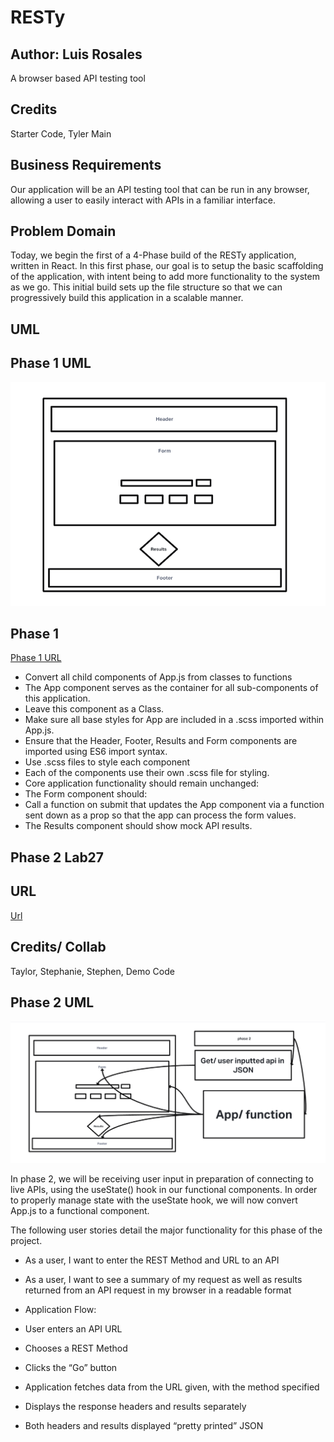 # RESTy

## Author: Luis Rosales

A browser based API testing tool

## Credits

Starter Code, Tyler Main

## Business Requirements

Our application will be an API testing tool that can be run in any browser, allowing a user to easily interact with APIs in a familiar interface.

## Problem Domain

Today, we begin the first of a 4-Phase build of the RESTy application, written in React. In this first phase, our goal is to setup the basic scaffolding of the application, with intent being to add more functionality to the system as we go. This initial build sets up the file structure so that we can progressively build this application in a scalable manner.

## UML

## Phase 1 UML

![UML](./public/uml-lab26.png)

## Phase 1

[Phase 1 URL](https://codesandbox.io/p/github/RosalesJr/resty/lab26?file=%2FREADME.md&workspace=%257B%2522activeFileId%2522%253A%2522cl9niyv5u0002lrigbcn72avx%2522%252C%2522openFiles%2522%253A%255B%255D%252C%2522sidebarPanel%2522%253A%2522EXPLORER%2522%252C%2522gitSidebarPanel%2522%253A%2522COMMIT%2522%252C%2522sidekickItems%2522%253A%255B%257B%2522type%2522%253A%2522PREVIEW%2522%252C%2522taskId%2522%253A%2522start%2522%252C%2522port%2522%253A3000%252C%2522key%2522%253A%2522cl9njaj3l007s356h3yzxjjhq%2522%252C%2522isMinimized%2522%253Afalse%257D%255D%257D)

- Convert all child components of App.js from classes to functions
- The App component serves as the container for all sub-components of this application.
- Leave this component as a Class.
- Make sure all base styles for App are included in a .scss imported within App.js.
- Ensure that the Header, Footer, Results and Form components are imported using ES6 import syntax.
- Use .scss files to style each component
- Each of the components use their own .scss file for styling.
- Core application functionality should remain unchanged:
- The Form component should:
- Call a function on submit that updates the App component via a function sent down as a prop so that the app can process the form values.
- The Results component should show mock API results.

## Phase 2 Lab27

## URL

[Url](https://codesandbox.io/p/github/RosalesJr/resty/phase2?file=%2FREADME.md&workspace=%257B%2522activeFileId%2522%253A%2522cl9niyv5u0002lrigbcn72avx%2522%252C%2522openFiles%2522%253A%255B%255D%252C%2522sidebarPanel%2522%253A%2522EXPLORER%2522%252C%2522gitSidebarPanel%2522%253A%2522COMMIT%2522%252C%2522sidekickItems%2522%253A%255B%257B%2522key%2522%253A%2522cl9p65eef004i356iyigib1ow%2522%252C%2522type%2522%253A%2522PROJECT_SETUP%2522%252C%2522isMinimized%2522%253Afalse%257D%252C%257B%2522type%2522%253A%2522PREVIEW%2522%252C%2522taskId%2522%253A%2522start%2522%252C%2522port%2522%253A3000%252C%2522key%2522%253A%2522cl9p65gv7008y356i638jnstj%2522%252C%2522isMinimized%2522%253Afalse%257D%255D%257D)

## Credits/ Collab

Taylor, Stephanie, Stephen, Demo Code

## Phase 2 UML 

![UML Lab27](./public/uml-lab27.png)

In phase 2, we will be receiving user input in preparation of connecting to live APIs, using the useState() hook in our functional components. In order to properly manage state with the useState hook, we will now convert App.js to a functional component.

The following user stories detail the major functionality for this phase of the project.

- As a user, I want to enter the REST Method and URL to an API
- As a user, I want to see a summary of my request as well as results returned from an API request in my browser in a readable format
- Application Flow:

- User enters an API URL
- Chooses a REST Method
- Clicks the “Go” button
- Application fetches data from the URL given, with the method specified
- Displays the response headers and results separately
- Both headers and results displayed “pretty printed” JSON